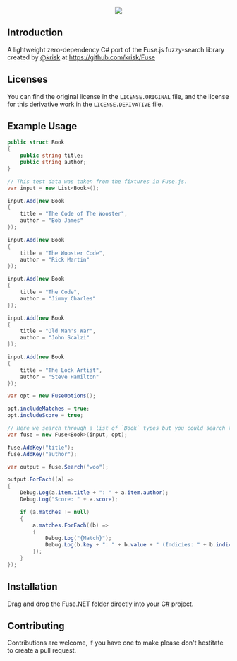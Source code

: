<p align="center">
<img src="https://github.com/kurozael/Fuse.NET/blob/master/logo.png?raw=true"/>
</p>

## Introduction

A lightweight zero-dependency C# port of the Fuse.js fuzzy-search library created by [@krisk](https://github.com/krisk) at https://github.com/krisk/Fuse

## Licenses

You can find the original license in the `LICENSE.ORIGINAL` file, and the license for this derivative work in the `LICENSE.DERIVATIVE` file.

## Example Usage

```csharp
public struct Book
{
	public string title;
	public string author;
}

// This test data was taken from the fixtures in Fuse.js.
var input = new List<Book>();

input.Add(new Book
{
	title = "The Code of The Wooster",
	author = "Bob James"
});

input.Add(new Book
{
	title = "The Wooster Code",
	author = "Rick Martin"
});

input.Add(new Book
{
	title = "The Code",
	author = "Jimmy Charles"
});

input.Add(new Book
{
	title = "Old Man's War",
	author = "John Scalzi"
});

input.Add(new Book
{
	title = "The Lock Artist",
	author = "Steve Hamilton"
});

var opt = new FuseOptions();

opt.includeMatches = true;
opt.includeScore = true;

// Here we search through a list of `Book` types but you could search through just a list of strings.
var fuse = new Fuse<Book>(input, opt);

fuse.AddKey("title");
fuse.AddKey("author");

var output = fuse.Search("woo");

output.ForEach((a) =>
{
	Debug.Log(a.item.title + ": " + a.item.author);
	Debug.Log("Score: " + a.score);

	if (a.matches != null)
	{
		a.matches.ForEach((b) =>
		{
			Debug.Log("{Match}");
			Debug.Log(b.key + ": " + b.value + " (Indicies: " + b.indicies.Count + ")");
		});
	}
});
```

## Installation

Drag and drop the Fuse.NET folder directly into your C# project.

## Contributing

Contributions are welcome, if you have one to make please don't hestitate to create a pull request.
